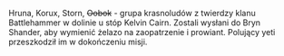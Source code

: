 Hruna, Korux, Storn, ~~Oobok~~ - grupa krasnoludów z twierdzy klanu Battlehammer w dolinie u stóp Kelvin Cairn. Zostali wysłani do Bryn Shander, aby wymienić żelazo na zaopatrzenie i prowiant. Polujący yeti przeszkodził im w dokończeniu misji.
